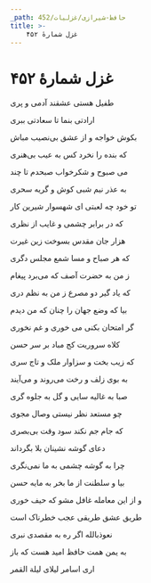 ```yaml
---
_path: حافظ-شیرازی/غزلیات/452
title: >-
    غزل شمارهٔ ۴۵۲
---
```

# غزل شمارهٔ ۴۵۲

<div class="b" id="bn1"><div class="m1"><p>طفیل هستی عشقند آدمی و پری</p></div>
<div class="m2"><p>ارادتی بنما تا سعادتی ببری</p></div></div>
<div class="b" id="bn2"><div class="m1"><p>بکوش خواجه و از عشق بی‌نصیب مباش</p></div>
<div class="m2"><p>که بنده را نخرد کس به عیب بی‌هنری</p></div></div>
<div class="b" id="bn3"><div class="m1"><p>می صبوح و شکرخواب صبحدم تا چند</p></div>
<div class="m2"><p>به عذر نیم شبی کوش و گریه سحری</p></div></div>
<div class="b" id="bn4"><div class="m1"><p>تو خود چه لعبتی ای شهسوار شیرین کار</p></div>
<div class="m2"><p>که در برابر چشمی و غایب از نظری</p></div></div>
<div class="b" id="bn5"><div class="m1"><p>هزار جان مقدس بسوخت زین غیرت</p></div>
<div class="m2"><p>که هر صباح و مسا شمع مجلس دگری</p></div></div>
<div class="b" id="bn6"><div class="m1"><p>ز من به حضرت آصف که می‌برد پیغام</p></div>
<div class="m2"><p>که یاد گیر دو مصرع ز من به نظم دری</p></div></div>
<div class="b" id="bn7"><div class="m1"><p>بیا که وضع جهان را چنان که من دیدم</p></div>
<div class="m2"><p>گر امتحان بکنی می خوری و غم نخوری</p></div></div>
<div class="b" id="bn8"><div class="m1"><p>کلاه سروریت کج مباد بر سر حسن</p></div>
<div class="m2"><p>که زیب بخت و سزاوار ملک و تاج سری</p></div></div>
<div class="b" id="bn9"><div class="m1"><p>به بوی زلف و رخت می‌روند و می‌آیند</p></div>
<div class="m2"><p>صبا به غالیه سایی و گل به جلوه گری</p></div></div>
<div class="b" id="bn10"><div class="m1"><p>چو مستعد نظر نیستی وصال مجوی</p></div>
<div class="m2"><p>که جام جم نکند سود وقت بی‌بصری</p></div></div>
<div class="b" id="bn11"><div class="m1"><p>دعای گوشه نشینان بلا بگرداند</p></div>
<div class="m2"><p>چرا به گوشه چشمی به ما نمی‌نگری</p></div></div>
<div class="b" id="bn12"><div class="m1"><p>بیا و سلطنت از ما بخر به مایه حسن</p></div>
<div class="m2"><p>و از این معامله غافل مشو که حیف خوری</p></div></div>
<div class="b" id="bn13"><div class="m1"><p>طریق عشق طریقی عجب خطرناک است</p></div>
<div class="m2"><p>نعوذبالله اگر ره به مقصدی نبری</p></div></div>
<div class="b" id="bn14"><div class="m1"><p>به یمن همت حافظ امید هست که باز</p></div>
<div class="m2"><p>اری اسامر لیلای لیلة القمر</p></div></div>
